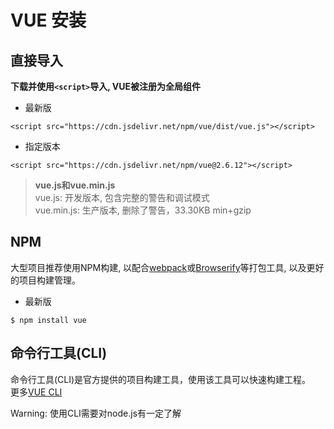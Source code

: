# VUE 安装

## **直接导入**

**下载并使用`<script>`导入, VUE被注册为全局组件**

* 最新版

```
<script src="https://cdn.jsdelivr.net/npm/vue/dist/vue.js"></script>
```

* 指定版本
  
```
<script src="https://cdn.jsdelivr.net/npm/vue@2.6.12"></script>
```

> **vue.js和vue.min.js**  
> vue.js: 开发版本, 包含完整的警告和调试模式  
> vue.min.js: 生产版本, 删除了警告，33.30KB min+gzip

## **NPM**

大型项目推荐使用NPM构建, 以配合[webpack](https://webpack.js.org/)或[Browserify](http://browserify.org/)等打包工具, 以及更好的项目构建管理。

* 最新版

```
$ npm install vue
```

## **命令行工具(CLI)**

命令行工具(CLI)是官方提供的项目构建工具，使用该工具可以快速构建工程。  
更多[VUE CLI](https://cli.vuejs.org/)

Warning: 使用CLI需要对node.js有一定了解